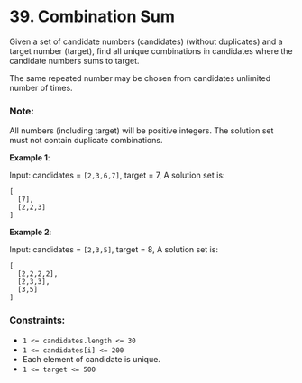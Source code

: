 # 39. Combination Sum

Given a set of candidate numbers (candidates) (without duplicates)
 and a target number (target), find all unique combinations in candidates where the candidate numbers sums to target.

The same repeated number may be chosen from candidates unlimited
 number of times.

### Note:

All numbers (including target) will be positive integers.
The solution set must not contain duplicate combinations.

**Example 1**:

Input: candidates = `[2,3,6,7]`, target = 7,
A solution set is:
```
[
  [7],
  [2,2,3]
]
```
**Example 2**:

Input: candidates = `[2,3,5]`, target = 8,
A solution set is:
```
[
  [2,2,2,2],
  [2,3,3],
  [3,5]
]
```
 

### Constraints:

* `1 <= candidates.length <= 30`
* `1 <= candidates[i] <= 200`
* Each element of candidate is unique.
* `1 <= target <= 500`
